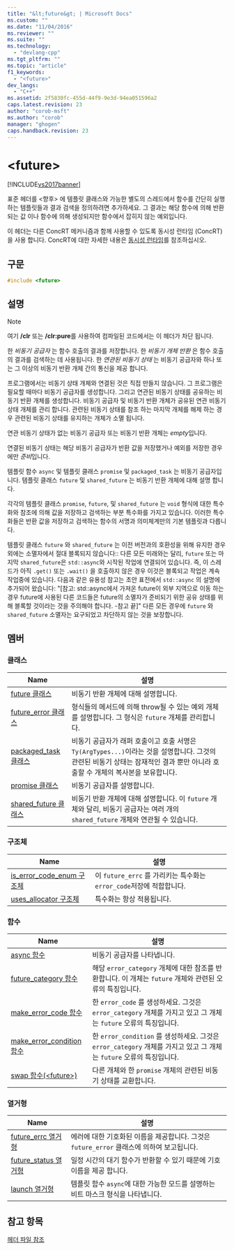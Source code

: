 ```yaml
---
title: "&lt;future&gt; | Microsoft Docs"
ms.custom: ""
ms.date: "11/04/2016"
ms.reviewer: ""
ms.suite: ""
ms.technology: 
  - "devlang-cpp"
ms.tgt_pltfrm: ""
ms.topic: "article"
f1_keywords: 
  - "<future>"
dev_langs: 
  - "C++"
ms.assetid: 2f5830fc-455d-44f9-9e3d-94ea051596a2
caps.latest.revision: 23
author: "corob-msft"
ms.author: "corob"
manager: "ghogen"
caps.handback.revision: 23
---
```

# &lt;future&gt;
[!INCLUDE[vs2017banner](../assembler/inline/includes/vs2017banner.md)]

표준 헤더를 \<향후\> 에 템플릿 클래스와 가능한 별도의 스레드에서 함수를 간단히 실행하는 템플릿들과 결과 검색을 정의하려면 추가하세요.  그 결과는 해당 함수에 의해 반환 되는 값 이나 함수에 의해 생성되지만 함수에서 잡히지 않는 예외입니다.  
  
 이 헤더는 다른 ConcRT 메커니즘과 함께 사용할 수 있도록 동시성 런타임 \(ConcRT\)을 사용 합니다.  ConcRT에 대한 자세한 내용은 [동시성 런타임](../parallel/concrt/concurrency-runtime.md)를 참조하십시오.  
  
## 구문  
  
```cpp  
#include <future>  
```  
  
## 설명  
  
> [!NOTE]
>  여기 **\/clr** 또는 **\/clr:pure**를 사용하여 컴파일된 코드에서는 이 헤더가 차단 됩니다.  
  
 한 *비동기 공급자* 는 함수 호출의 결과를 저장합니다.  한 *비동기 개체 반환* 은 함수 호출의 결과를 검색하는 데 사용됩니다.  한 *연관된 비동기 상태* 는 비동기 공급자와 하나 또는 그 이상의 비동기 반환 개체 간의 통신을 제공 합니다.  
  
 프로그램에서는 비동기 상태 개체와 연결된 것은 직접 만들지 않습니다.  그 프로그램은 필요할 때마다 비동기 공급자를 생성합니다. 그리고 연관된 비동기 상태를 공유하는 비동기 반환 개체를 생성합니다.  비동기 공급자 및 비동기 반환 개체가 공유된 연관 비동기 상태 개체를 관리 합니다.  관련된 비동기 상태를 참조 하는 마지막 개체를 해제 하는 경우 관련된 비동기 상태를 유지하는 개체가 소멸 됩니다.  
  
 연관 비동기 상태가 없는 비동기 공급자 또는 비동기 반환 개체는 *empty*입니다.  
  
 연결된 비동기 상태는 해당 비동기 공급자가 반환 값을 저장했거나 예외를 저장한 경우에만 *준비*입니다.  
  
 템플릿 함수 `async` 및 템플릿 클래스 `promise` 및 `packaged_task` 는 비동기 공급자입니다.  템플릿 클래스 `future` 및 `shared_future` 는 비동기 반환 개체에 대해 설명 합니다.  
  
 각각의 템플릿 클래스 `promise`, `future`, 및 `shared_future` 는 `void` 형식에 대한 특수화와 참조에 의해 값을 저장하고 검색하는 부분 특수화를 가지고 있습니다.  이러한 특수화들은 반환 값을 저장하고 검색하는 함수의 서명과 의미체계만의 기본 템플릿과 다릅니다.  
  
 템플릿 클래스 `future` 와 `shared_future` 는 이전 버전과의 호환성을 위해 유지한 경우 외에는 소멸자에서 절대 블록되지 않습니다:: 다른 모든 미래와는 달리, `future` 또는 마지막 `shared_future`은 `std::async`와 시작된 작업에 연결되어 있습니다. 즉, 이 스레드가 아직 `.get()` 또는 `.wait()` 을 호출하지 않은 경우 이것은 블록되고 작업은 계속 작업중에 있습니다.  다음과 같은 유용성 참고는 초안 표전에서 `std::async` 의 설명에 추가되어 왔습니다: "\[참고: std::async에서 가져온 future이 외부 지역으로 이동 하는 경우 future에 사용된 다른 코드들은 future의 소멸자가 준비되기 위한 공유 상태를 위해 블록할 것이라는 것을 주의해야 합니다. \-참고 끝\]" 다른 모든 경우에 `future` 와 `shared_future` 소멸자는 요구되었고 차단하지 않는 것을 보장합니다.  
  
## 멤버  
  
### 클래스  
  
|Name|설명|  
|----------|--------|  
|[future 클래스](../standard-library/future-class.md)|비동기 반환 개체에 대해 설명합니다.|  
|[future\_error 클래스](../standard-library/future-error-class.md)|형식들의 메서드에 의해 throw될 수 있는 예외 개체를 설명합니다. 그 형식은 `future` 개체를 관리합니다.|  
|[packaged\_task 클래스](../standard-library/packaged-task-class.md)|비동기 공급자가 래퍼 호출이고 호출 서명은 `Ty(ArgTypes...)`이라는 것을 설명합니다.  그것의 관련된 비동기 상태는 잠재적인 결과 뿐만 아니라 호출할 수 개체의 복사본을 보유합니다.|  
|[promise 클래스](../standard-library/promise-class.md)|비동기 공급자를 설명합니다.|  
|[shared\_future 클래스](../standard-library/shared-future-class.md)|비동기 반환 개체에 대해 설명합니다.  이 `future` 개체와 달리, 비동기 공급자는 여러 개의 `shared_future` 개체와 연관될 수 있습니다.|  
  
### 구조체  
  
|Name|설명|  
|----------|--------|  
|[is\_error\_code\_enum 구조체](../standard-library/is-error-code-enum-structure.md)|이 `future_errc` 를 가리키는 특수화는 `error_code`저장에 적합합니다.|  
|[uses\_allocator 구조체](../standard-library/uses-allocator-structure.md)|특수화는 항상 적용됩니다.|  
  
### 함수  
  
|Name|설명|  
|----------|--------|  
|[async 함수](../Topic/async%20Function.md)|비동기 공급자를 나타냅니다.|  
|[future\_category 함수](../Topic/future_category%20Function.md)|해당 `error_category` 개체에 대한 참조를 반환합니다. 이 개체는 `future` 개체와 관련된 오류의 특징입니다.|  
|[make\_error\_code 함수](../Topic/make_error_code%20Function.md)|한 `error_code` 를 생성하세요. 그것은 `error_category` 개체를 가지고 있고 그 개체는 `future` 오류의 특징입니다.|  
|[make\_error\_condition 함수](../Topic/make_error_condition%20Function.md)|한 `error_condition` 를 생성하세요. 그것은 `error_category` 개체를 가지고 있고 그 개체는 `future` 오류의 특징입니다.|  
|[swap 함수\(\<future\>\)](../Topic/swap%20Function%20\(%3Cfuture%3E\).md)|다른 개체와 한 `promise` 개체의 관련된 비동기 상태를 교환합니다.|  
  
### 열거형  
  
|Name|설명|  
|----------|--------|  
|[future\_errc 열거형](../Topic/future_errc%20Enumeration.md)|에러에 대한 기호화된 이름을 제공합니다. 그것은 `future_error` 클래스에 의하여 보고됩니다.|  
|[future\_status 열거형](../Topic/future_status%20Enumeration.md)|일정 시간의 대기 함수가 반환할 수 있기 때문에 기호 이름을 제공 합니다.|  
|[launch 열거형](../Topic/launch%20Enumeration.md)|템플릿 함수 `async`에 대한 가능한 모드를 설명하는 비트 마스크 형식을 나타냅니다.|  
  
## 참고 항목  
 [헤더 파일 참조](../standard-library/cpp-standard-library-header-files.md)